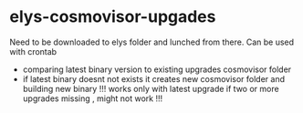 # elys-cosmovisor-upgades

Need to be downloaded to elys folder and lunched from there.
Can be used with crontab
- comparing latest binary version to existing upgrades cosmovisor folder 
- if latest binary doesnt not exists it creates new cosmovisor folder and building new binary
!!! works only with latest upgrade if two or more upgrades missing , might not work !!!